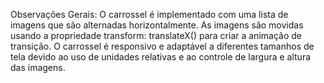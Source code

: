 Observações Gerais:
O carrossel é implementado com uma lista de imagens que são alternadas horizontalmente.
As imagens são movidas usando a propriedade transform: translateX() para criar a animação de transição.
O carrossel é responsivo e adaptável a diferentes tamanhos de tela devido ao uso de unidades relativas e ao controle de largura e altura das imagens.
